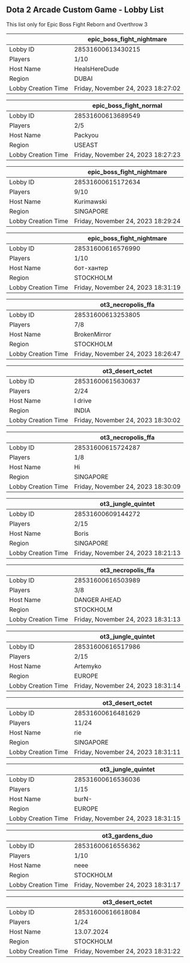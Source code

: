 ## Dota 2 Arcade Custom Game - Lobby List

This list only for Epic Boss Fight Reborn and Overthrow 3

|  | epic_boss_fight_nightmare |
| ------ | ------ |
| Lobby ID | 28531600613430215 |
| Players | 1/10 |
| Host Name | HealsHereDude |
| Region | DUBAI |
| Lobby Creation Time | Friday, November 24, 2023 18:27:02 |


|  | epic_boss_fight_normal |
| ------ | ------ |
| Lobby ID | 28531600613689549 |
| Players | 2/5 |
| Host Name | Packyou |
| Region | USEAST |
| Lobby Creation Time | Friday, November 24, 2023 18:27:23 |


|  | epic_boss_fight_nightmare |
| ------ | ------ |
| Lobby ID | 28531600615172634 |
| Players | 9/10 |
| Host Name | Kurimawski |
| Region | SINGAPORE |
| Lobby Creation Time | Friday, November 24, 2023 18:29:24 |


|  | epic_boss_fight_nightmare |
| ------ | ------ |
| Lobby ID | 28531600616576990 |
| Players | 1/10 |
| Host Name | бот-хантер |
| Region | STOCKHOLM |
| Lobby Creation Time | Friday, November 24, 2023 18:31:19 |


|  | ot3_necropolis_ffa |
| ------ | ------ |
| Lobby ID | 28531600613253805 |
| Players | 7/8 |
| Host Name | BrokenMirror |
| Region | STOCKHOLM |
| Lobby Creation Time | Friday, November 24, 2023 18:26:47 |


|  | ot3_desert_octet |
| ------ | ------ |
| Lobby ID | 28531600615630637 |
| Players | 2/24 |
| Host Name | I drive |
| Region | INDIA |
| Lobby Creation Time | Friday, November 24, 2023 18:30:02 |


|  | ot3_necropolis_ffa |
| ------ | ------ |
| Lobby ID | 28531600615724287 |
| Players | 1/8 |
| Host Name | Hi |
| Region | SINGAPORE |
| Lobby Creation Time | Friday, November 24, 2023 18:30:09 |


|  | ot3_jungle_quintet |
| ------ | ------ |
| Lobby ID | 28531600609144272 |
| Players | 2/15 |
| Host Name | Boris |
| Region | SINGAPORE |
| Lobby Creation Time | Friday, November 24, 2023 18:21:13 |


|  | ot3_necropolis_ffa |
| ------ | ------ |
| Lobby ID | 28531600616503989 |
| Players | 3/8 |
| Host Name | DANGER AHEAD |
| Region | STOCKHOLM |
| Lobby Creation Time | Friday, November 24, 2023 18:31:13 |


|  | ot3_jungle_quintet |
| ------ | ------ |
| Lobby ID | 28531600616517986 |
| Players | 2/15 |
| Host Name | Artemyko |
| Region | EUROPE |
| Lobby Creation Time | Friday, November 24, 2023 18:31:14 |


|  | ot3_desert_octet |
| ------ | ------ |
| Lobby ID | 28531600616481629 |
| Players | 11/24 |
| Host Name | 󠀡rie |
| Region | SINGAPORE |
| Lobby Creation Time | Friday, November 24, 2023 18:31:11 |


|  | ot3_jungle_quintet |
| ------ | ------ |
| Lobby ID | 28531600616536036 |
| Players | 1/15 |
| Host Name | burN- |
| Region | EUROPE |
| Lobby Creation Time | Friday, November 24, 2023 18:31:15 |


|  | ot3_gardens_duo |
| ------ | ------ |
| Lobby ID | 28531600616556362 |
| Players | 1/10 |
| Host Name | neee |
| Region | STOCKHOLM |
| Lobby Creation Time | Friday, November 24, 2023 18:31:17 |


|  | ot3_desert_octet |
| ------ | ------ |
| Lobby ID | 28531600616618084 |
| Players | 1/24 |
| Host Name | 13.07.2024 |
| Region | STOCKHOLM |
| Lobby Creation Time | Friday, November 24, 2023 18:31:22 |


